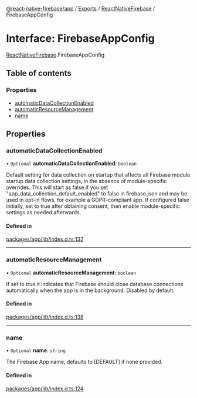 [@react-native-firebase/app](../README.md) / [Exports](../modules.md) / [ReactNativeFirebase](../modules/ReactNativeFirebase.md) / FirebaseAppConfig

# Interface: FirebaseAppConfig

[ReactNativeFirebase](../modules/ReactNativeFirebase.md).FirebaseAppConfig

## Table of contents

### Properties

- [automaticDataCollectionEnabled](ReactNativeFirebase.FirebaseAppConfig.md#automaticdatacollectionenabled)
- [automaticResourceManagement](ReactNativeFirebase.FirebaseAppConfig.md#automaticresourcemanagement)
- [name](ReactNativeFirebase.FirebaseAppConfig.md#name)

## Properties

### automaticDataCollectionEnabled

• `Optional` **automaticDataCollectionEnabled**: `boolean`

Default setting for data collection on startup that affects all Firebase module startup data collection settings,
in the absence of module-specific overrides. This will start as false if you set "app_data_collection_default_enabled"
to false in firebase.json and may be used in opt-in flows, for example a GDPR-compliant app.
If configured false initially, set to true after obtaining consent, then enable module-specific settings as needed afterwards.

#### Defined in

[packages/app/lib/index.d.ts:132](https://github.com/invertase/react-native-firebase/blob/c9b695aa8/packages/app/lib/index.d.ts#L132)

___

### automaticResourceManagement

• `Optional` **automaticResourceManagement**: `boolean`

If set to true it indicates that Firebase should close database connections
automatically when the app is in the background. Disabled by default.

#### Defined in

[packages/app/lib/index.d.ts:138](https://github.com/invertase/react-native-firebase/blob/c9b695aa8/packages/app/lib/index.d.ts#L138)

___

### name

• `Optional` **name**: `string`

The Firebase App name, defaults to [DEFAULT] if none provided.

#### Defined in

[packages/app/lib/index.d.ts:124](https://github.com/invertase/react-native-firebase/blob/c9b695aa8/packages/app/lib/index.d.ts#L124)
